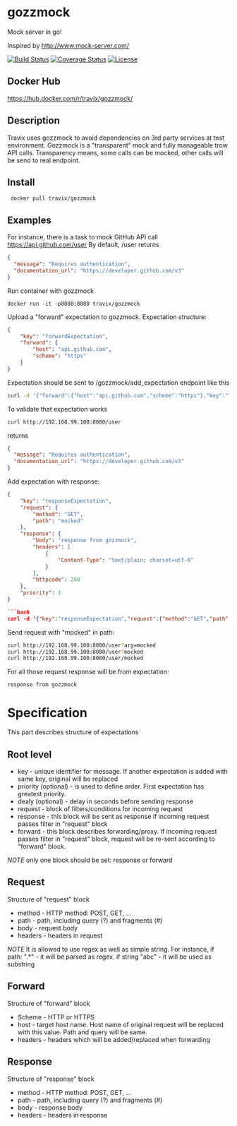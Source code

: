 # gozzmock
Mock server in go!

Inspired by http://www.mock-server.com/

[![Build Status](https://travis-ci.org/Travix-International/gozzmock.svg?branch=master)](https://travis-ci.org/Travix-International/gozzmock) [![Coverage Status](https://coveralls.io/repos/github/Travix-International/gozzmock/badge.svg?branch=master)](https://coveralls.io/github/Travix-International/gozzmock?branch=master) [![License](https://img.shields.io/github/license/Travix-International/gozzmock.svg)](https://github.com/Travix-International/gozzmock/blob/master/LICENSE)

## Docker Hub
https://hub.docker.com/r/travix/gozzmock/

## Description
Travix uses gozzmock to avoid dependencies on 3rd party services at test environment.
Gozzmock is a "transparent" mock and fully manageable trow API calls. Transparency means, some calls can be mocked, other calls will be send to real endpoint. 

## Install
```
 docker pull travix/gozzmock
```

## Examples
For instance, there is a task to mock GitHub API call https://api.github.com/user
By default, /user returns
```json
{
  "message": "Requires authentication",
  "documentation_url": "https://developer.github.com/v3"
}
```
Run container with gozzmock
```
docker run -it -p8080:8080 travix/gozzmock
```

Upload a "forward" expectation to gozzmock. Expectation structure:
```json
{
    "key": "forwardExpectation",
    "forward": {
        "host": "api.github.com",
        "scheme": "https"
    }
}
```
Expectation should be sent to /gozzmock/add_expectation endpoint like this
```bash
curl -d '{"forward":{"host":"api.github.com","scheme":"https"},"key":"forwardExpectation"}' -X POST http://192.168.99.100:8080/gozzmock/add_expectation
```

To validate that expectation works
```bash
curl http://192.168.99.100:8080/user
```
returns
```json
{
  "message": "Requires authentication",
  "documentation_url": "https://developer.github.com/v3"
}
```


Add expectation with response:
```json
{
    "key": "responseExpectation",
    "request": {
        "method": "GET",
        "path": "mocked"
    },
    "response": {
        "body": "response from gozzmock",
        "headers": [
            {
                "Content-Type": "text/plain; charset=utf-8"
            }
        ],
        "httpcode": 200
    },
    "priority": 1
}

```bash
curl -d '{"key":"responseExpectation","request":{"method":"GET","path":"mocked"},"response":{"body":"response from gozzmock","headers":[{"Content-Type":"text/plain; charset=utf-8"}],"httpcode":200},"priority":1}'-X POST http://192.168.99.100:8080/gozzmock/add_expectation
```

Send request with "mocked" in path:
```bash
curl http://192.168.99.100:8080/user?arg=mocked
curl http://192.168.99.100:8080/user?mocked
curl http://192.168.99.100:8080/user/mocked
```

For all those request response will be from expectation:
```
response from gozzmock
```


# Specification
This part describes structure of expectations

## Root level 
* key - unique identifier for message. If another expectation is added with same key, original will be replaced
* priority (optional) - is used to define order. First expectation has greatest priority.
* dealy (optional) - delay in seconds before sending response
* request - block of filters/conditions for incoming request
* response - this block will be sent as response if incoming request passes filter in "request" block
* forward - this block describes forwarding/proxy. If incoming request passes filter in "request" block, request will be re-sent according to "forward" block.

*NOTE* only one block should be set: response or forward

## Request
Structure of "request" block
* method - HTTP method: POST, GET, ...
* path - path, including query (?) and fragments (#) 
* body - request body
* headers - headers in request

*NOTE* It is allowed to use regex as well as simple string.
For instance, if path: ".*" - it will be parsed as regex. if string "abc" - it will be used as substring

## Forward
Structure of "forward" block
* Scheme - HTTP or HTTPS
* host - target host name. Host name of original request will be replaced with this value. Path and query will be same.
* headers - headers which will be added/replaced when forwarding

## Response
Structure of "response" block
* method - HTTP method: POST, GET, ...
* path - path, including query (?) and fragments (#) 
* body - response body
* headers - headers in response
